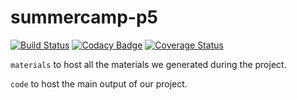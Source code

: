 # summercamp-p5

[![Build Status](https://travis-ci.org/darrenqiaoo/summercamp-p5.svg?branch=master)](https://travis-ci.org/darrenqiaoo/summercamp-p5)
[![Codacy Badge](https://app.codacy.com/project/badge/Grade/c4514dc4bfdb477a80582898ae5a8f97)](https://www.codacy.com/manual/darrenqiaoo/summercamp-p5?utm_source=github.com&amp;utm_medium=referral&amp;utm_content=darrenqiaoo/summercamp-p5&amp;utm_campaign=Badge_Grade)
[![Coverage Status](https://coveralls.io/repos/github/darrenqiaoo/summercamp-p5/badge.png?branch=master)](https://coveralls.io/github/darrenqiaoo/summercamp-p5?branch=master)

`materials` to host all the materials we generated during the project.

`code` to host the main output of our project.
